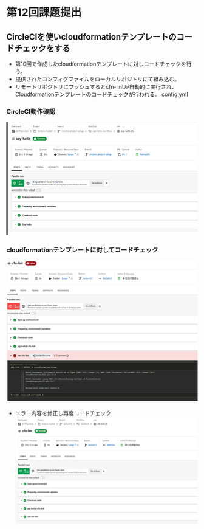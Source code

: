 # 第12回課題提出
## CircleCIを使いcloudformationテンプレートのコードチェックをする
- 第10回で作成したcloudformationテンプレートに対しコードチェックを行う。
- 提供されたコンフィグファイルをローカルリポジトリにて組み込む。
- リモートリポジトリにプッシュするとcfn-lintが自動的に実行され、Cloudformationテンプレートのコードチェックが行われる。
[config.yml](./.circleci/config.yml)

### CircleCI動作確認
![test1](image/12_test1.png)

### cloudformationテンプレートに対してコードチェック
![test2](image/12_test2.png)

- エラー内容を修正し再度コードチェック  
![test3](image/12_test3.png)
